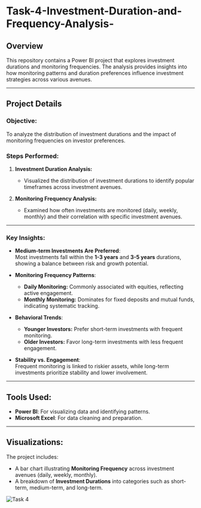 # Task-4-Investment-Duration-and-Frequency-Analysis-

## Overview
This repository contains a Power BI project that explores investment durations and monitoring frequencies. The analysis provides insights into how monitoring patterns and duration preferences influence investment strategies across various avenues.

---

## Project Details

### Objective:
To analyze the distribution of investment durations and the impact of monitoring frequencies on investor preferences.

### Steps Performed:
1. **Investment Duration Analysis:**
   - Visualized the distribution of investment durations to identify popular timeframes across investment avenues.

2. **Monitoring Frequency Analysis:**
   - Examined how often investments are monitored (daily, weekly, monthly) and their correlation with specific investment avenues.

---

### Key Insights:
- **Medium-term Investments Are Preferred**:  
  Most investments fall within the **1-3 years** and **3-5 years** durations, showing a balance between risk and growth potential.

- **Monitoring Frequency Patterns**:  
  - **Daily Monitoring:** Commonly associated with equities, reflecting active engagement.  
  - **Monthly Monitoring:** Dominates for fixed deposits and mutual funds, indicating systematic tracking.  

- **Behavioral Trends**:  
  - **Younger Investors:** Prefer short-term investments with frequent monitoring.  
  - **Older Investors:** Favor long-term investments with less frequent engagement.  

- **Stability vs. Engagement**:  
  Frequent monitoring is linked to riskier assets, while long-term investments prioritize stability and lower involvement.

---

## Tools Used:
- **Power BI**: For visualizing data and identifying patterns.  
- **Microsoft Excel**: For data cleaning and preparation.

---

## Visualizations:
The project includes:
- A bar chart illustrating **Monitoring Frequency** across investment avenues (daily, weekly, monthly).  
- A breakdown of **Investment Durations** into categories such as short-term, medium-term, and long-term.

![Task 4](https://github.com/user-attachments/assets/899aa411-fdb9-4195-9dc7-fc0acbb59e35)
